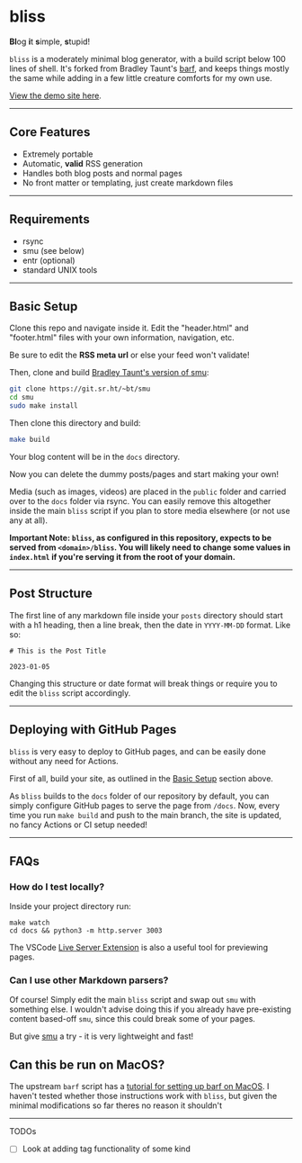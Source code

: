 # bliss

**Bl**og **i**t **s**imple, **s**tupid!

`bliss` is a moderately minimal blog generator, with a build script below 100 lines of shell. It's forked from Bradley Taunt's [barf](https://git.sr.ht/~bt/barf), and keeps things mostly the same while adding in a few little creature comforts for my own use.

[View the demo site here](https://sohalsdr.github.io/bliss).

---

## Core Features

- Extremely portable
- Automatic, **valid** RSS generation
- Handles both blog posts and normal pages
- No front matter or templating, just create markdown files

---

## Requirements

- rsync
- smu (see below)
- entr (optional)
- standard UNIX tools

---

## Basic Setup

Clone this repo and navigate inside it. Edit the "header.html" and "footer.html" files with your own information, navigation, etc. 

Be sure to edit the **RSS meta url** or else your feed won't validate!

Then, clone and build [Bradley Taunt's version of smu](https://git.sr.ht/~bt/smu):

```sh
git clone https://git.sr.ht/~bt/smu
cd smu
sudo make install
```

Then clone this directory and build:

```sh
make build
```

Your blog content will be in the `docs` directory.

Now you can delete the dummy posts/pages and start making your own!

Media (such as images, videos) are placed in the `public` folder and carried over to the `docs` folder via rsync. You can easily remove this altogether inside the main `bliss` script if you plan to store media elsewhere (or not use any at all).

**Important Note: `bliss`, as configured in this repository, expects to be served from `<domain>/bliss`. You will likely need to change some values in `index.html` if you're serving it from the root of your domain.**

---

## Post Structure

The first line of any markdown file inside your `posts` directory should start with a h1 heading, then a line break, then the date in `YYYY-MM-DD` format.
Like so:

```
# This is the Post Title

2023-01-05
```

Changing this structure or date format will break things or require you to edit the `bliss` script accordingly.

---

## Deploying with GitHub Pages

`bliss` is very easy to deploy to GitHub pages, and can be easily done without any need for Actions.

First of all, build your site, as outlined in the [Basic Setup](#basic-setup) section above.

As `bliss` builds to the `docs` folder of our repository by default, you can simply configure GitHub pages to serve the page from `/docs`. Now, every time you run `make build` and push to the main branch, the site is updated, no fancy Actions or CI setup needed!

---

## FAQs

### How do I test locally?

Inside your project directory run:

```
make watch
cd docs && python3 -m http.server 3003
```

The VSCode [Live Server Extension](https://marketplace.visualstudio.com/items?itemName=ritwickdey.LiveServer) is also a useful tool for previewing pages.

### Can I use other Markdown parsers?

Of course! Simply edit the main `bliss` script and swap out `smu` with something else. I wouldn't advise doing this if you already have pre-existing content based-off `smu`, since this could break some of your pages.

But give [smu](https://git.sr.ht/~bt/smu) a try - it is very lightweight and fast!

## Can this be run on MacOS?

The upstream `barf` script has a [tutorial for setting up barf on MacOS](https://barf.bt.ht/macos). I haven't tested whether those instructions work with `bliss`, but given the minimal modifications so far theres no reason it shouldn't

---

TODOs

- [ ] Look at adding tag functionality of some kind